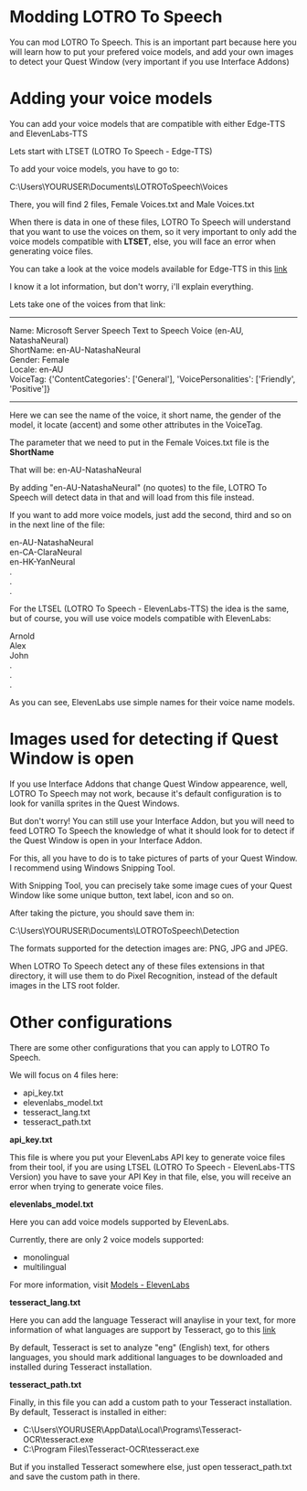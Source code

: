# Modding LOTRO To Speech

You can mod LOTRO To Speech. This is an important part because here you will learn how to put your prefered voice models, and add your own images to detect your Quest Window (very important if you use Interface Addons)

# Adding your voice models

You can add your voice models that are compatible with either Edge-TTS and ElevenLabs-TTS

Lets start with LTSET (LOTRO To Speech - Edge-TTS)

To add your voice models, you have to go to:

C:\Users\YOURUSER\Documents\LOTROToSpeech\Voices

There, you will find 2 files, Female Voices.txt and Male Voices.txt

When there is data in one of these files, LOTRO To Speech will understand that you want to use the voices on them, so it very important to only add the voice models compatible with **LTSET**, else, you will face an error when generating voice files.

You can take a look at the voice models available for Edge-TTS in this [link](https://github.com/ils94/LOTROToSpeech/blob/master/Helpful%20Stuffs/Languages/List%20of%20voices%20available%20in%20Edge%20TTS.txt)

I know it a lot information, but don't worry, i'll explain everything.

Lets take one of the voices from that link:

----

Name: Microsoft Server Speech Text to Speech Voice (en-AU, NatashaNeural)  
ShortName: en-AU-NatashaNeural  
Gender: Female  
Locale: en-AU  
VoiceTag: {'ContentCategories': ['General'], 'VoicePersonalities': ['Friendly', 'Positive']}  

----

Here we can see the name of the voice, it short name, the gender of the model, it locate (accent) and some other attributes in the VoiceTag.

The parameter that we need to put in the Female Voices.txt file is the **ShortName**

That will be: en-AU-NatashaNeural

By adding "en-AU-NatashaNeural" (no quotes) to the file, LOTRO To Speech will detect data in that and will load from this file instead.

If you want to add more voice models, just add the second, third and so on in the next line of the file:

en-AU-NatashaNeural  
en-CA-ClaraNeural  
en-HK-YanNeural  
 .  
 .  
 .  

For the LTSEL (LOTRO To Speech - ElevenLabs-TTS) the idea is the same, but of course, you will use voice models compatible with ElevenLabs:

Arnold  
Alex  
John  
.  
.  
.  

As you can see, ElevenLabs use simple names for their voice name models.

# Images used for detecting if Quest Window is open

If you use Interface Addons that change Quest Window appearence, well, LOTRO To Speech may not work, because it's default configuration is to look for vanilla sprites in the Quest Windows.

But don't worry! You can still use your Interface Addon, but you will need to feed LOTRO To Speech the knowledge of what it should look for to detect if the Quest Window is open in your Interface Addon.

For this, all you have to do is to take pictures of parts of your Quest Window. I recommend using Windows Snipping Tool.

With Snipping Tool, you can precisely take some image cues of your Quest Window like some unique button, text label, icon and so on.

After taking the picture, you should save them in:

C:\Users\YOURUSER\Documents\LOTROToSpeech\Detection

The formats supported for the detection images are: PNG, JPG and JPEG.

When LOTRO To Speech detect any of these files extensions in that directory, it will use them to do Pixel Recognition, instead of the default images in the LTS root folder.

# Other configurations

There are some other configurations that you can apply to LOTRO To Speech.

We will focus on 4 files here:

- api_key.txt
- elevenlabs_model.txt
- tesseract_lang.txt
- tesseract_path.txt

**api_key.txt**

This file is where you put your ElevenLabs API key to generate voice files from their tool, if you are using LTSEL (LOTRO To Speech - ElevenLabs-TTS Version) you have to save your API Key in that file, else, you will receive an error when trying to generate voice files.

**elevenlabs_model.txt**

Here you can add voice models supported by ElevenLabs.

Currently, there are only 2 voice models supported:

- monolingual
- multilingual

For more information, visit [Models - ElevenLabs](https://docs.elevenlabs.io/speech-synthesis/models)

**tesseract_lang.txt**

Here you can add the language Tesseract will anaylise in your text, for more information of what languages are support by Tesseract, go to this [link](https://github.com/ils94/LOTROToSpeech/blob/master/Helpful%20Stuffs/Languages/Tesseract%20Supported%20Languages.txt)

By default, Tesseract is set to analyze "eng" (English) text, for others languages, you should mark additional languages to be downloaded and installed during Tesseract installation.

**tesseract_path.txt**

Finally, in this file you can add a custom path to your Tesseract installation. By default, Tesseract is installed in either:

- C:\Users\YOURUSER\AppData\Local\Programs\Tesseract-OCR\tesseract.exe
- C:\Program Files\Tesseract-OCR\tesseract.exe

But if you installed Tesseract somewhere else, just open tesseract_path.txt and save the custom path in there.
